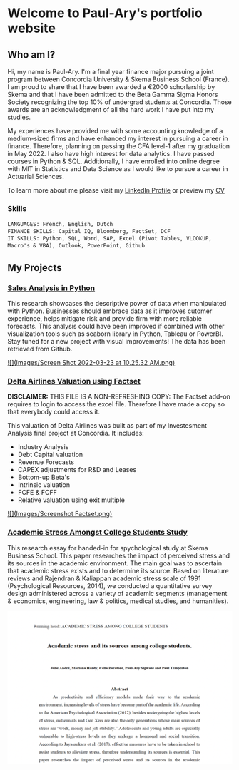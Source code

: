 # Welcome to Paul-Ary's portfolio website


## Who am I? 

Hi, my name is Paul-Ary. I'm a final year finance major pursuing a joint program between Concordia University & Skema Business School (France). I am proud to share that I have been awarded a €2000 schorlarship by Skema and that I have been admitted to the Beta Gamma Sigma Honors Society recognizing the top 10% of undergrad students at Concordia. Those awards are an acknowledgment of all the hard work I have put into my studies.

My experiences have provided me with some accounting knowledge of a medium-sized firms and have enhanced my interest in pursuing a career in finance. Therefore, planning on passing the CFA level-1 after my graduation in May 2022. I also have high interest for data analytics. I have passed courses in Python & SQL. Additionally, I have enrolled into online degree with MIT in Statistics and Data Science as I would like to pursue a career in Actuarial Sciences. 

To learn more about me please visit my [LinkedIn Profile](https://www.linkedin.com/in/paulary-sigwald/) or preview my [CV](https://github.com/PAS720/Paul-Ary_Portfolio/blob/main/Resume%20-%20Paul-ary-Sigwald.pdf)

### Skills
```
LANGUAGES: French, English, Dutch
FINANCE SKILLS: Capital IQ, Bloomberg, FactSet, DCF
IT SKILLS: Python, SQL, Word, SAP, Excel (Pivot Tables, VLOOKUP, Macro's & VBA), Outlook, PowerPoint, Github
```


## My Projects


### [Sales Analysis in Python](https://github.com/PAS720/Paul-Ary_Portfolio/blob/main/SalesAnalysis.ipynb)
This research showcases the descriptive power of data when manipulated with Python. Businesses should embrace data as it improves cutomer experience, helps mitigate risk and provide firm with more reliable forecasts. This analysis could have been improved if combined with other visualization tools such as seaborn library in Python, Tableau or PowerBI. Stay tuned for a new project with visual improvements! The data has been retrieved from Github. 

[![](Images/Screen Shot 2022-03-23 at 10.25.32 AM.png)](https://github.com/PAS720/Paul-Ary_Portfolio/blob/main/SalesAnalysis.ipynb)







### [Delta Airlines Valuation using Factset](https://github.com/PAS720/Paul-Ary_Portfolio/blob/main/Projects/Delta%20Air%20Lines%20Analysis.xlsx)
**DISCLAIMER:** THIS FILE IS A NON-REFRESHING COPY: The Factset add-on requires to login to access the excel file. Therefore I have made a copy so that everybody could access it.

This valuation of Delta Airlines was built as part of my Investesment Analysis final project at Concordia. It includes:
- Industry Analysis
- Debt Capital valuation
- Revenue Forecasts
- CAPEX adjustments for R&D and Leases
- Bottom-up Beta's
- Intrinsic valuation
- FCFE & FCFF
- Relative valuation using exit multiple

[![](Images/Screenshot Factset.png)](https://github.com/PAS720/Paul-Ary_Portfolio/blob/main/Projects/Delta%20Air%20Lines%20Analysis.xlsx)







### [Academic Stress Amongst College Students Study](https://github.com/PAS720/Paul-Ary_Portfolio/blob/main/Group%202%20-%20Stress%20among%20college%20students.pdf)
This research essay for handed-in for spychological study at Skema Business School. This paper researches the impact of perceived stress and its sources in the academic environment. The main goal was to ascertain that academic stress exists and to determine its source. Based on literature reviews and Rajendran & Kaliappan academic stress scale of 1991 (Psychological Resources, 2014), we conducted a quantitative survey design administered across a variety of academic segments (management & economics, engineering, law & politics, medical studies, and humanities).


[![](Images/Image_1.png)](https://github.com/PAS720/Paul-Ary_Portfolio/blob/main/Group%202%20-%20Stress%20among%20college%20students.pdf)

